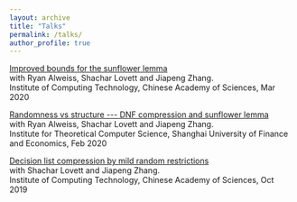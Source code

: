```yaml
---
layout: archive
title: "Talks"
permalink: /talks/
author_profile: true
---
```


[Improved bounds for the sunflower lemma](../slides/Sunflower.pdf)<br>
with Ryan Alweiss, Shachar Lovett and Jiapeng Zhang.<br>
Institute of Computing Technology, Chinese Academy of Sciences, Mar 2020

[Randomness vs structure --- DNF compression and sunflower lemma](../slides/DNF+sunflower.pdf)<br>
with Ryan Alweiss, Shachar Lovett and Jiapeng Zhang.<br>
Institute for Theoretical Computer Science, Shanghai University of Finance and Economics, Feb 2020

[Decision list compression by mild random restrictions](../slides/DLcompression.pdf)<br>
with Shachar Lovett and Jiapeng Zhang.<br>
Institute of Computing Technology, Chinese Academy of Sciences, Oct 2019
